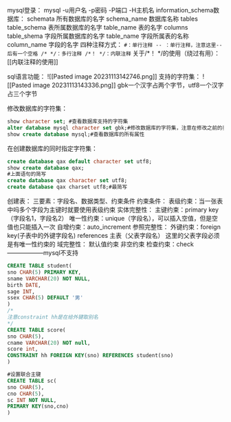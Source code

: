 mysql登录：
	mysql -u用户名 -p密码 -P端口 -H主机名
information_schema数据库：
	schemata                所有数据库的名字
		schema_name  数据库名称
	tables
		table_schema  表所属数据库的名字
		table_name  表的名字
	columns
		table_shema  字段所属数据库的名字
		table_name   字段所属表的名称
		column_name   字段的名字
四种注释方式：
		```
		#：单行注释
		-- ：单行注释，注意这里--后有一个空格
		/* */：多行注释
		/*！ */：内联注释
		```
	关于/*！ */的使用（绕过有用）：[[内联注释的使用]]

sql语言功能：
![[Pasted image 20231113142746.png]]
支持的字符集：
![[Pasted image 20231113143336.png]]
gbk一个汉字占两个字节，utf8一个汉字占三个字节

修改数据库的字符集：
```sql
show character set; #查看数据库支持的字符集
alter database mysql character set gbk;#修改数据库的字符集，注意在修改之前的表的字符集不会修改，只有后面的新表才生效；也就是说，他是从当前开始生效。
show create database mysql;#查看数据库的所有属性
```
在创建数据库的同时指定字符集：
```sql
create database qax default character set utf8;
show create database qax;
#上面语句的简写
create database qax character set utf8;
create database qax charset utf8;#最简写
```

创建表：
	三要素：字段名、数据类型、约束条件
约束条件：
	表级约束：当一张表中吗多个字段为主键时就要使用表级约束
	实体完整性：
		 主键约束：primary key（字段名1，字段名2）
		 唯一性约束：unique（字段名），可以插入空值，但是空值也只能插入一次
		自增约束：auto_increment
	参照完整性：
		外键约束：foreign key(子表中的外键字段名) references 主表（父表字段名）  这里的父表字段必须是有唯一性约束的
	域完整性：
		默认值约束
		非空约束
		检查约束：check ——————mysql不支持
		
```sql
CREATE TABLE student(
sno CHAR(5) PRIMARY KEY,
sname VARCHAR(20) NOT NULL,
birth DATE,
sage INT,
ssex CHAR(5) DEFAULT '男'
)
/*
注意constraint hh是在给外键取别名
*/
CREATE TABLE score(
sno CHAR(5),
cname VARCHAR(20) NOT null,
score int,
CONSTRAINT hh FOREIGN KEY(sno) REFERENCES student(sno)
)

#设置联合主键
CREATE TABLE sc(
sno CHAR(5),  
cno CHAR(5),
sc INT NOT NULL,
PRIMARY KEY(sno,cno)
)
```
